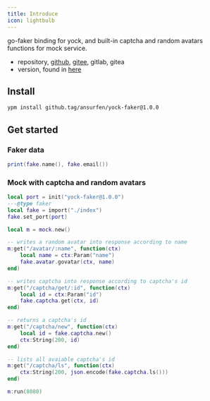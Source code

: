 ```yaml
---
title: Introduce
icon: lightbulb
---
```


go-faker binding for yock, and built-in captcha and random avatars functions for mock service.

* repository, [github](https://github.com/Ansurfen/yock-faker), [gitee](https://gitee.com/ansurfen/yock-faker), gitlab, gitea
* version, found in [here](https://github.com/Ansurfen/yock-faker/releases)

## Install
```bash
ypm install github.tag/ansurfen/yock-faker@1.0.0
```

## Get started

### Faker data
```lua
print(fake.name(), fake.email())
```

### Mock with captcha and random avatars
```lua
local port = init("yock-faker@1.0.0")
---@type faker
local fake = import("./index")
fake.set_port(port)

local m = mock.new()

-- writes a random avatar into response according to name
m:get("/avatar/:name", function(ctx)
    local name = ctx:Param("name")
    fake.avatar.govatar(ctx, name)
end)

-- writes captcha into response according to captcha's id
m:get("/captcha/get/:id", function(ctx)
    local id = ctx:Param("id")
    fake.captcha.get(ctx, id)
end)

-- returns a captcha's id
m:get("/captcha/new", function(ctx)
    local id = fake.captcha.new()
    ctx:String(200, id)
end)

-- lists all avaiable captcha's id
m:get("/captcha/ls", function(ctx)
    ctx:String(200, json.encode(fake.captcha.ls()))
end)

m:run(8080)
```

